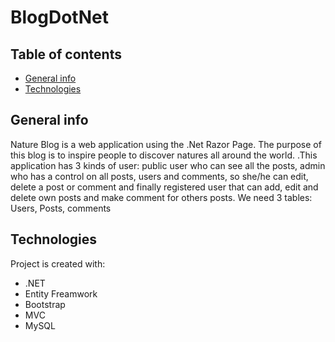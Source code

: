 # BlogDotNet
## Table of contents
* [General info](#general-info)
* [Technologies](#technologies)


## General info
Nature Blog is a web application using the .Net Razor Page. The purpose of this blog is to inspire people to discover natures all around the world.
.This application has 3 kinds of user: public user who can see all the posts, admin who has a control on all posts,
users and comments, so she/he can edit, delete a post or comment and finally registered user that can add, edit and delete own posts and make comment for others posts. 
We need 3 tables: Users, Posts, comments

	
## Technologies
Project is created with:
* .NET
* Entity Freamwork
* Bootstrap
* MVC
* MySQL
